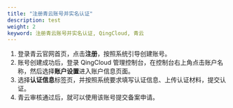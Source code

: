 ```yaml
---
title: "注册青云账号并实名认证"
description: test
weight: 2
keyword: 注册青云账号并实名认证, QingCloud, 青云
---
```





1. 登录青云官网首页，点击**注册**，按照系统引导创建账号。
2. 账号创建成功后，登录 QingCloud 管理控制台，在控制台右上角点击账户名称，然后选择**账户设置**进入账户信息页面。
3. 选择**认证信息**标签页，并按照系统要求填写认证信息、上传认证材料，提交认证。
4. 青云审核通过后，就可以使用该账号提交备案申请。